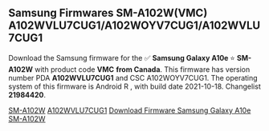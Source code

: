 <h2>Samsung Firmwares SM-A102W(VMC) A102WVLU7CUG1/A102WOYV7CUG1/A102WVLU7CUG1</h2>
Download the Samsung firmware for the ✅ <strong>Samsung Galaxy A10e </strong> ⭐ <strong>SM-A102W</strong> with product code <strong>VMC</strong> <strong> from Canada</strong>. This firmware has version number PDA <strong>A102WVLU7CUG1</strong> and CSC A102WOYV7CUG1. The operating system of this firmware is Android R , with build date 2021-10-18. Changelist <strong>21984420</strong>.


[SM-A102W](https://samfirm.shop/samsung/model/SM-A102W)
[A102WVLU7CUG1](https://samfirm.shop/samsung/pda/A102WVLU7CUG1)
[Download Firmware Samsung Galaxy A10e SM-A102W](https://samfirm.shop/samsung/firmware/465770)
